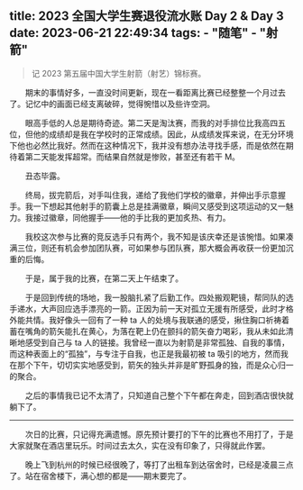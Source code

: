 title: 2023 全国大学生赛退役流水账 Day 2 & Day 3
date: 2023-06-21 22:49:34
tags:
    - "随笔"
    - "射箭"
---

> 记 2023 第五届中国大学生射箭（射艺）锦标赛。

<!-- more -->

　　期末的事情好多，一直没时间更新，现在一看距离比赛已经整整一个月过去了。记忆中的画面已经支离破碎，觉得惋惜以及些许空洞。

　　眼高手低的人总是期待奇迹。第二天是淘汰赛，而我的对手排位比我高四五位，但他的成绩却是我在学校时的正常成绩。因此，从成绩发挥来说，在无分环境下他也必然比我好。然而在这种情况下，我并没有想办法寻找手感，而是依然在期待着第二天能发挥超常。而结果自然就是惨败，甚至还有若干 M。

　　丑态毕露。

　　终局，拔完箭后，对手叫住我，递给了我他们学校的徽章，并伸出手示意握手。我一下想起其他射手的箭囊上总是挂满徽章，瞬间又感受到这项运动的又一魅力。我接过徽章，同他握手——他的手比我的更加炙热、有力。

　　我校这次参与比赛的竞反选手只有两个，我不知是该庆幸还是该惋惜。如果凑满三位，则还有机会参加团队赛，可如果参与团队赛，那大概会再收获一份更加沉重的后悔。

　　于是，属于我的比赛，在第二天上午结束了。

　　于是回到传统的场地，我一股脑扎紧了后勤工作。四处搬观靶镜，帮同队的选手递水，大声回应选手漂亮的一箭。正因为前一天对孤立无援有所感受，此时才格外能共情。我好像头一回有了一种 ta 人的处境与我联通的感受，揪住胸口祈祷着蓄在嘴角的箭矢能扎在黄心，为落在靶上仍在颤抖的箭矢奋力喝彩，我从未如此清晰地感受到自己与 ta 人的链接。我曾经一直以为射箭是非常孤独、自我的事情，而这种表面上的“孤独”，与专注于自我，也正是我最初被 ta 吸引的地方，然而我在那个下午，切切实实地感受到，箭矢的独头并非是旷野孤身的独，而是众心归一的聚合。

　　之后的事情我已记不太清了，只知道自己整个下午都在奔走，回到酒店很快就躺下了。

---

　　次日的比赛，只记得充满遗憾。原先预计要打的下午的比赛也不用打了，于是大家就聚在酒店里玩乐。时间过去太久，实在没有印象了，只得就此作罢。

　　晚上飞到杭州的时候已经很晚了，等打了出租车到达宿舍时，已经是凌晨三点了。站在宿舍楼下，满心想的都是——期末要完了。